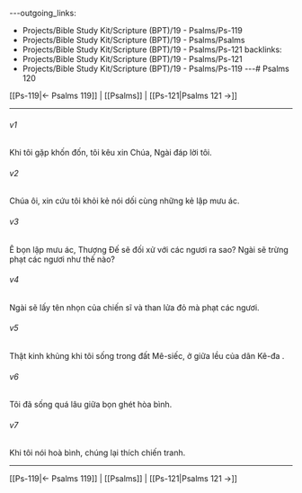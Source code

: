---outgoing_links:
  - Projects/Bible Study Kit/Scripture (BPT)/19 - Psalms/Ps-119
  - Projects/Bible Study Kit/Scripture (BPT)/19 - Psalms/Psalms
  - Projects/Bible Study Kit/Scripture (BPT)/19 - Psalms/Ps-121
backlinks:
  - Projects/Bible Study Kit/Scripture (BPT)/19 - Psalms/Ps-121
  - Projects/Bible Study Kit/Scripture (BPT)/19 - Psalms/Ps-119
---# Psalms 120

[[Ps-119|← Psalms 119]] | [[Psalms]] | [[Ps-121|Psalms 121 →]]
***



###### v1 
Khi tôi gặp khốn đốn, tôi kêu xin Chúa, Ngài đáp lời tôi. 

###### v2 
Chúa ôi, xin cứu tôi khỏi kẻ nói dối cùng những kẻ lập mưu ác. 

###### v3 
Ê bọn lập mưu ác, Thượng Đế sẽ đối xử với các ngươi ra sao? Ngài sẽ trừng phạt các ngươi như thế nào? 

###### v4 
Ngài sẽ lấy tên nhọn của chiến sĩ và than lửa đỏ mà phạt các ngươi. 

###### v5 
Thật kinh khủng khi tôi sống trong đất Mê-siếc, ở giữa lều của dân Kê-đa . 

###### v6 
Tôi đã sống quá lâu giữa bọn ghét hòa bình. 

###### v7 
Khi tôi nói hoà bình, chúng lại thích chiến tranh.

***
[[Ps-119|← Psalms 119]] | [[Psalms]] | [[Ps-121|Psalms 121 →]]
